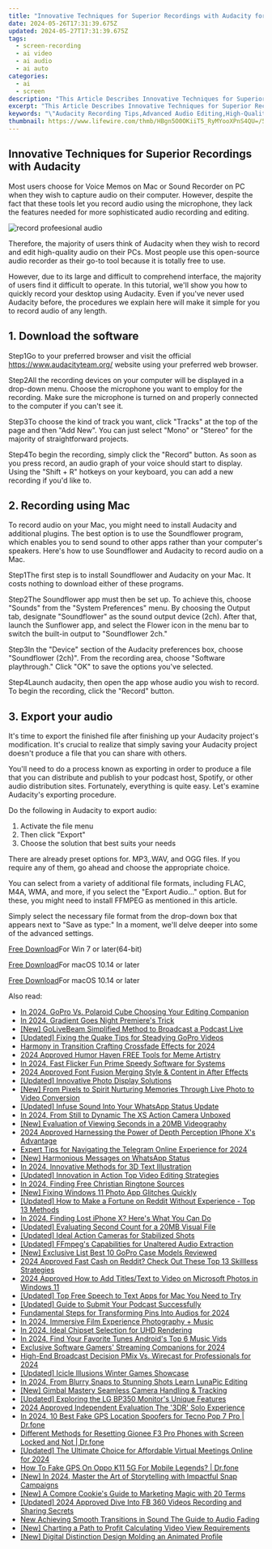 ```yaml
---
title: "Innovative Techniques for Superior Recordings with Audacity for 2024"
date: 2024-05-26T17:31:39.675Z
updated: 2024-05-27T17:31:39.675Z
tags: 
  - screen-recording
  - ai video
  - ai audio
  - ai auto
categories: 
  - ai
  - screen
description: "This Article Describes Innovative Techniques for Superior Recordings with Audacity for 2024"
excerpt: "This Article Describes Innovative Techniques for Superior Recordings with Audacity for 2024"
keywords: "\"Audacity Recording Tips,Advanced Audio Editing,High-Quality Sound Capture,Mastering Audio in Audacity,Professional Podcast Setup,Effective Sound Design,Enhance Recordings Audacity\""
thumbnail: https://www.lifewire.com/thmb/HBgn5O0OKiiT5_RyMYooXPnS4QU=/540x405/filters:no_upscale():max_bytes(150000):strip_icc()/Pulse-Elite-b0ba458cbc874fc8b554a415e2d6cbcf.jpg
---
```


## Innovative Techniques for Superior Recordings with Audacity

Most users choose for Voice Memos on Mac or Sound Recorder on PC when they wish to capture audio on their computer. However, despite the fact that these tools let you record audio using the microphone, they lack the features needed for more sophisticated audio recording and editing.

![record profeesional audio](https://images.wondershare.com/filmora/article-images/Audacity-add-audio.jpg)

Therefore, the majority of users think of Audacity when they wish to record and edit high-quality audio on their PCs. Most people use this open-source audio recorder as their go-to tool because it is totally free to use.

However, due to its large and difficult to comprehend interface, the majority of users find it difficult to operate. In this tutorial, we'll show you how to quickly record your desktop using Audacity. Even if you've never used Audacity before, the procedures we explain here will make it simple for you to record audio of any length.

## 1\. Download the software

Step1Go to your preferred browser and visit the official <https://www.audacityteam.org/> website using your preferred web browser.

Step2All the recording devices on your computer will be displayed in a drop-down menu. Choose the microphone you want to employ for the recording. Make sure the microphone is turned on and properly connected to the computer if you can't see it.

Step3To choose the kind of track you want, click "Tracks" at the top of the page and then "Add New". You can just select "Mono" or "Stereo" for the majority of straightforward projects.

Step4To begin the recording, simply click the "Record" button. As soon as you press record, an audio graph of your voice should start to display. Using the "Shift + R" hotkeys on your keyboard, you can add a new recording if you'd like to.

## 2\. Recording using Mac

To record audio on your Mac, you might need to install Audacity and additional plugins. The best option is to use the Soundflower program, which enables you to send sound to other apps rather than your computer's speakers. Here's how to use Soundflower and Audacity to record audio on a Mac.

Step1The first step is to install Soundflower and Audacity on your Mac. It costs nothing to download either of these programs.

Step2The Soundflower app must then be set up. To achieve this, choose "Sounds" from the "System Preferences" menu. By choosing the Output tab, designate "Soundflower" as the sound output device (2ch). After that, launch the Sunflower app, and select the Flower icon in the menu bar to switch the built-in output to "Soundflower 2ch."

Step3In the "Device" section of the Audacity preferences box, choose "Soundflower (2ch)". From the recording area, choose "Software playthrough." Click "OK" to save the options you've selected.

Step4Launch audacity, then open the app whose audio you wish to record. To begin the recording, click the "Record" button.

## 3\. Export your audio

It's time to export the finished file after finishing up your Audacity project's modification. It's crucial to realize that simply saving your Audacity project doesn't produce a file that you can share with others.

You'll need to do a process known as exporting in order to produce a file that you can distribute and publish to your podcast host, Spotify, or other audio distribution sites. Fortunately, everything is quite easy. Let's examine Audacity's exporting procedure.

Do the following in Audacity to export audio:

1. Activate the file menu
2. Then click "Export"
3. Choose the solution that best suits your needs

There are already preset options for. MP3,.WAV, and OGG files. If you require any of them, go ahead and choose the appropriate choice.

You can select from a variety of additional file formats, including FLAC, M4A, WMA, and more, if you select the "Export Audio..." option. But for these, you might need to install FFMPEG as mentioned in this article.

Simply select the necessary file format from the drop-down box that appears next to "Save as type:" In a moment, we'll delve deeper into some of the advanced settings.

[Free Download](https://tools.techidaily.com/wondershare/filmora/download/)For Win 7 or later(64-bit)

[Free Download](https://tools.techidaily.com/wondershare/filmora/download/)For macOS 10.14 or later

[Free Download](https://tools.techidaily.com/wondershare/filmora/download/)For macOS 10.14 or later

<ins class="adsbygoogle"
     style="display:block"
     data-ad-format="autorelaxed"
     data-ad-client="ca-pub-7571918770474297"
     data-ad-slot="1223367746"></ins>

<ins class="adsbygoogle"
     style="display:block"
     data-ad-format="autorelaxed"
     data-ad-client="ca-pub-7571918770474297"
     data-ad-slot="1223367746"></ins>



<ins class="adsbygoogle"
     style="display:block"
     data-ad-client="ca-pub-7571918770474297"
     data-ad-slot="8358498916"
     data-ad-format="auto"
     data-full-width-responsive="true"></ins>


<span class="atpl-alsoreadstyle">Also read:</span>
<div><ul>
<li><a href="https://some-techniques.techidaily.com/in-2024-gopro-vs-polaroid-cube-choosing-your-editing-companion/"><u>In 2024, GoPro Vs. Polaroid Cube  Choosing Your Editing Companion</u></a></li>
<li><a href="https://some-techniques.techidaily.com/in-2024-gradient-goes-night-premieres-trick/"><u>In 2024, Gradient Goes Night  Premiere's Trick</u></a></li>
<li><a href="https://some-techniques.techidaily.com/new-golivebeam-simplified-method-to-broadcast-a-podcast-live/"><u>[New] GoLiveBeam  Simplified Method to Broadcast a Podcast Live</u></a></li>
<li><a href="https://some-techniques.techidaily.com/updated-fixing-the-quake-tips-for-steadying-gopro-videos/"><u>[Updated] Fixing the Quake  Tips for Steadying GoPro Videos</u></a></li>
<li><a href="https://some-techniques.techidaily.com/harmony-in-transition-crafting-crossfade-effects-for-2024/"><u>Harmony in Transition  Crafting Crossfade Effects for 2024</u></a></li>
<li><a href="https://some-techniques.techidaily.com/2024-approved-humor-haven-free-tools-for-meme-artistry/"><u>2024 Approved  Humor Haven  FREE Tools for Meme Artistry</u></a></li>
<li><a href="https://some-techniques.techidaily.com/in-2024-fast-flicker-fun-prime-speedy-software-for-systems/"><u>In 2024, Fast Flicker Fun  Prime Speedy Software for Systems</u></a></li>
<li><a href="https://some-techniques.techidaily.com/2024-approved-font-fusion-merging-style-and-content-in-after-effects/"><u>2024 Approved  Font Fusion  Merging Style & Content in After Effects</u></a></li>
<li><a href="https://some-techniques.techidaily.com/updated-innovative-photo-display-solutions/"><u>[Updated] Innovative Photo Display Solutions</u></a></li>
<li><a href="https://some-techniques.techidaily.com/new-from-pixels-to-spirit-nurturing-memories-through-live-photo-to-video-conversion/"><u>[New] From Pixels to Spirit  Nurturing Memories Through Live Photo to Video Conversion</u></a></li>
<li><a href="https://some-techniques.techidaily.com/updated-infuse-sound-into-your-whatsapp-status-update/"><u>[Updated] Infuse Sound Into Your WhatsApp Status Update</u></a></li>
<li><a href="https://some-techniques.techidaily.com/in-2024-from-still-to-dynamic-the-xs-action-camera-unboxed/"><u>In 2024, From Still to Dynamic  The XS Action Camera Unboxed</u></a></li>
<li><a href="https://some-techniques.techidaily.com/new-evaluation-of-viewing-seconds-in-a-20mb-videography/"><u>[New] Evaluation of Viewing Seconds in a 20MB Videography</u></a></li>
<li><a href="https://some-techniques.techidaily.com/2024-approved-harnessing-the-power-of-depth-perception-iphone-xs-advantage/"><u>2024 Approved  Harnessing the Power of Depth Perception  IPhone X's Advantage</u></a></li>
<li><a href="https://some-techniques.techidaily.com/expert-tips-for-navigating-the-telegram-online-experience-for-2024/"><u>Expert Tips for Navigating the Telegram Online Experience for 2024</u></a></li>
<li><a href="https://some-techniques.techidaily.com/new-harmonious-messages-on-whatsapp-status/"><u>[New] Harmonious Messages on WhatsApp Status</u></a></li>
<li><a href="https://some-techniques.techidaily.com/in-2024-innovative-methods-for-3d-text-illustration/"><u>In 2024, Innovative Methods for 3D Text Illustration</u></a></li>
<li><a href="https://some-techniques.techidaily.com/updated-innovation-in-action-top-video-editing-strategies/"><u>[Updated] Innovation in Action  Top Video Editing Strategies</u></a></li>
<li><a href="https://some-techniques.techidaily.com/in-2024-finding-free-christian-ringtone-sources/"><u>In 2024, Finding Free Christian Ringtone Sources</u></a></li>
<li><a href="https://some-techniques.techidaily.com/new-fixing-windows-11-photo-app-glitches-quickly/"><u>[New] Fixing Windows 11 Photo App Glitches Quickly</u></a></li>
<li><a href="https://some-techniques.techidaily.com/updated-how-to-make-a-fortune-on-reddit-without-experience-top-13-methods/"><u>[Updated] How to Make a Fortune on Reddit Without Experience - Top 13 Methods</u></a></li>
<li><a href="https://some-techniques.techidaily.com/in-2024-finding-lost-iphone-x-heres-what-you-can-do/"><u>In 2024, Finding Lost iPhone X? Here's What You Can Do</u></a></li>
<li><a href="https://some-techniques.techidaily.com/updated-evaluating-second-count-for-a-20mb-visual-file/"><u>[Updated] Evaluating Second Count for a 20MB Visual File</u></a></li>
<li><a href="https://some-techniques.techidaily.com/updated-ideal-action-cameras-for-stabilized-shots/"><u>[Updated] Ideal Action Cameras for Stabilized Shots</u></a></li>
<li><a href="https://some-techniques.techidaily.com/updated-ffmpegs-capabilities-for-unaltered-audio-extraction/"><u>[Updated] FFmpeg's Capabilities for Unaltered Audio Extraction</u></a></li>
<li><a href="https://some-techniques.techidaily.com/new-exclusive-list-best-10-gopro-case-models-reviewed/"><u>[New] Exclusive List  Best 10 GoPro Case Models Reviewed</u></a></li>
<li><a href="https://some-techniques.techidaily.com/2024-approved-fast-cash-on-reddit-check-out-these-top-13-skillless-strategies/"><u>2024 Approved  Fast Cash on Reddit? Check Out These Top 13 Skillless Strategies</u></a></li>
<li><a href="https://some-techniques.techidaily.com/2024-approved-how-to-add-titlestext-to-video-on-microsoft-photos-in-windows-11/"><u>2024 Approved  How to Add Titles/Text to Video on Microsoft Photos in Windows 11</u></a></li>
<li><a href="https://some-techniques.techidaily.com/updated-top-free-speech-to-text-apps-for-mac-you-need-to-try/"><u>[Updated] Top Free Speech to Text Apps for Mac You Need to Try</u></a></li>
<li><a href="https://some-techniques.techidaily.com/updated-guide-to-submit-your-podcast-successfully/"><u>[Updated] Guide to Submit Your Podcast Successfully</u></a></li>
<li><a href="https://some-techniques.techidaily.com/fundamental-steps-for-transforming-pins-into-audios-for-2024/"><u>Fundamental Steps for Transforming Pins Into Audios for 2024</u></a></li>
<li><a href="https://some-techniques.techidaily.com/in-2024-immersive-film-experience-photography-plus-music/"><u>In 2024, Immersive Film Experience  Photography + Music</u></a></li>
<li><a href="https://some-techniques.techidaily.com/in-2024-ideal-chipset-selection-for-uhd-rendering/"><u>In 2024, Ideal Chipset Selection for UHD Rendering</u></a></li>
<li><a href="https://some-techniques.techidaily.com/in-2024-find-your-favorite-tunes-androids-top-6-music-vids/"><u>In 2024, Find Your Favorite Tunes  Android's Top 6 Music Vids</u></a></li>
<li><a href="https://some-techniques.techidaily.com/exclusive-software-gamers-streaming-companions-for-2024/"><u>Exclusive Software  Gamers' Streaming Companions for 2024</u></a></li>
<li><a href="https://some-techniques.techidaily.com/high-end-broadcast-decision-pmix-vs-wirecast-for-professionals-for-2024/"><u>High-End Broadcast Decision  PMix Vs. Wirecast for Professionals for 2024</u></a></li>
<li><a href="https://some-techniques.techidaily.com/updated-icicle-illusions-winter-games-showcase/"><u>[Updated] Icicle Illusions  Winter Games Showcase</u></a></li>
<li><a href="https://some-techniques.techidaily.com/in-2024-from-blurry-snaps-to-stunning-shots-learn-lunapic-editing/"><u>In 2024, From Blurry Snaps to Stunning Shots  Learn LunaPic Editing</u></a></li>
<li><a href="https://some-techniques.techidaily.com/new-gimbal-mastery-seamless-camera-handling-and-tracking/"><u>[New] Gimbal Mastery  Seamless Camera Handling & Tracking</u></a></li>
<li><a href="https://some-techniques.techidaily.com/updated-exploring-the-lg-bp350-monitors-unique-features/"><u>[Updated] Exploring the LG BP350 Monitor's Unique Features</u></a></li>
<li><a href="https://some-techniques.techidaily.com/2024-approved-independent-evaluation-the-3dr-solo-experience/"><u>2024 Approved  Independent Evaluation  The '3DR' Solo Experience</u></a></li>
<li><a href="https://fake-location.techidaily.com/in-2024-10-best-fake-gps-location-spoofers-for-tecno-pop-7-pro-drfone-by-drfone-virtual-android/"><u>In 2024, 10 Best Fake GPS Location Spoofers for Tecno Pop 7 Pro | Dr.fone</u></a></li>
<li><a href="https://techidaily.com/different-methods-for-resetting-gionee-f3-pro-phones-with-screen-locked-and-not-drfone-by-drfone-reset-android-reset-android/"><u>Different Methods for Resetting Gionee F3 Pro Phones with Screen Locked and Not | Dr.fone</u></a></li>
<li><a href="https://digital-screen-recording.techidaily.com/updated-the-ultimate-choice-for-affordable-virtual-meetings-online-for-2024/"><u>[Updated] The Ultimate Choice for Affordable Virtual Meetings Online for 2024</u></a></li>
<li><a href="https://fake-location.techidaily.com/how-to-fake-gps-on-oppo-k11-5g-for-mobile-legends-drfone-by-drfone-virtual-android/"><u>How To Fake GPS On Oppo K11 5G For Mobile Legends? | Dr.fone</u></a></li>
<li><a href="https://snapchat-videos.techidaily.com/new-in-2024-master-the-art-of-storytelling-with-impactful-snap-campaigns/"><u>[New] In 2024, Master the Art of Storytelling with Impactful Snap Campaigns</u></a></li>
<li><a href="https://extra-information.techidaily.com/new-a-compre-cookies-guide-to-marketing-magic-with-20-terms/"><u>[New] A Compre Cookie's Guide to Marketing Magic with 20 Terms</u></a></li>
<li><a href="https://facebook-videos.techidaily.com/updated-2024-approved-dive-into-fb-360-videos-recording-and-sharing-secrets/"><u>[Updated] 2024 Approved  Dive Into FB 360 Videos  Recording and Sharing Secrets</u></a></li>
<li><a href="https://sound-tweaking.techidaily.com/new-achieving-smooth-transitions-in-sound-the-guide-to-audio-fading/"><u>New Achieving Smooth Transitions in Sound The Guide to Audio Fading</u></a></li>
<li><a href="https://youtube-videos.techidaily.com/new-charting-a-path-to-profit-calculating-video-view-requirements/"><u>[New] Charting a Path to Profit  Calculating Video View Requirements</u></a></li>
<li><a href="https://facebook-video-files.techidaily.com/new-digital-distinction-design-molding-an-animated-profile/"><u>[New] Digital Distinction Design  Molding an Animated Profile</u></a></li>
</ul></div>

